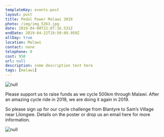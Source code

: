 ```yaml
---
templateKey: events-post
layout: post
title: Pedal Power Malawi 2019
photo: /img/img_5263.jpg
date: 2019-04-08T22:07:16.531Z
endDate: 2019-04-22T19:50:09.959Z
allDay: true
location: Malawi
contact: none
telephone: 0
cost: 950
url: null
description: some description text here
tags: [malawi]
---
```


![null](/img/img_5263.jpg)

Please support us to raise funds as we cycle 500km through Malawi. After an amazing cycle ride in 2018, we are doing it again in 2019.

So please sign up for our cycle challenge from Blantyre to Sam’s Village near Lilongwe. Details on the poster or drop us an email here for more information.

![null](/img/pedal-power-2019-flier.jpg)
